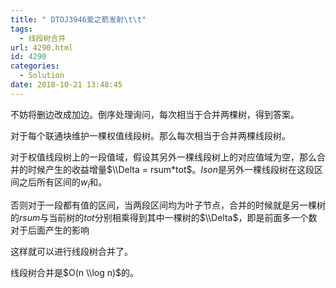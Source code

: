 ```yaml
---
title: " DTOJ3946爱之箭发射\t\t"
tags:
  - 线段树合并
url: 4290.html
id: 4290
categories:
  - Solution
date: 2018-10-21 13:48:45
---
```


不妨将删边改成加边。倒序处理询问，每次相当于合并两棵树，得到答案。

对于每个联通块维护一棵权值线段树。那么每次相当于合并两棵线段树。

对于权值线段树上的一段值域，假设其另外一棵线段树上的对应值域为空，那么合并的时候产生的收益增量$\\Delta = rsum*tot$。$lson$是另外一棵线段树在这段区间之后所有区间的$w_i$和。

否则对于一段都有值的区间，当两段区间均为叶子节点，合并的时候就是另一棵树的$rsum$与当前树的$tot$分别相乘得到其中一棵树的$\\Delta$，即是前面多一个数对于后面产生的影响

这样就可以进行线段树合并了。

线段树合并是$O(n \\log n)$的。